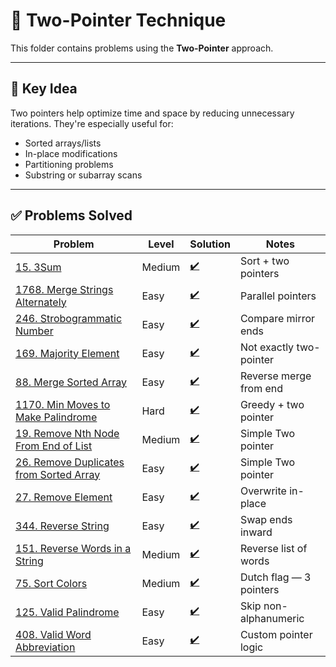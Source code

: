 # 🔁 Two-Pointer Technique

This folder contains problems using the **Two-Pointer** approach.

---

## 🧠 Key Idea

Two pointers help optimize time and space by reducing unnecessary iterations. They're especially useful for:
- Sorted arrays/lists
- In-place modifications
- Partitioning problems
- Substring or subarray scans

---

## ✅ Problems Solved

| Problem | Level | Solution | Notes |
|--------|--------|----------|-------|
| [15. 3Sum](https://leetcode.com/problems/3sum/) | Medium | [✔️](./3Sum.py) | Sort + two pointers |
| [1768. Merge Strings Alternately](https://leetcode.com/problems/merge-strings-alternately/) | Easy | [✔️](./Merge_Strings_Alternately,py) | Parallel pointers |
| [246. Strobogrammatic Number](https://leetcode.com/problems/strobogrammatic-number/) | Easy | [✔️](./is_strobogrammatic.py) | Compare mirror ends |
| [169. Majority Element](https://leetcode.com/problems/majority-element/) | Easy | [✔️](./majority_element.py) | Not exactly two-pointer |
| [88. Merge Sorted Array](https://leetcode.com/problems/merge-sorted-array/) | Easy | [✔️](./merge_sorted_array.py) | Reverse merge from end |
| [1170. Min Moves to Make Palindrome](https://leetcode.com/problems/minimum-number-of-moves-to-make-palindrome/) | Hard | [✔️](./min_moves_to_make_palindrome.py) | Greedy + two pointer |
| [19. Remove Nth Node From End of List](https://leetcode.com/problems/remove-nth-node-from-end-of-list/) | Medium | [✔️](./remove-nth-node-from-end-of-list.py) |Simple Two pointer |
| [26. Remove Duplicates from Sorted Array](https://leetcode.com/problems/remove-duplicates-from-sorted-array/) | Easy | [✔️](./remove_duplicates_from_sorted_array.py) | Simple Two pointer |
| [27. Remove Element](https://leetcode.com/problems/remove-element/) | Easy | [✔️](./remove_element.py) | Overwrite in-place |
| [344. Reverse String](https://leetcode.com/problems/reverse-string/) | Easy | [✔️](./reverse_string.py) | Swap ends inward |
| [151. Reverse Words in a String](https://leetcode.com/problems/reverse-words-in-a-string/) | Medium | [✔️](./reverse_words_in_a_string.py.py) | Reverse list of words |
| [75. Sort Colors](https://leetcode.com/problems/sort-colors/) | Medium | [✔️](./sort_colors.py) | Dutch flag — 3 pointers |
| [125. Valid Palindrome](https://leetcode.com/problems/valid-palindrome/) | Easy | [✔️](./valid_palindrome.py) | Skip non-alphanumeric |
| [408. Valid Word Abbreviation](https://leetcode.com/problems/valid-word-abbreviation/) | Easy | [✔️](./valid_word_abbreviation.py) | Custom pointer logic |

